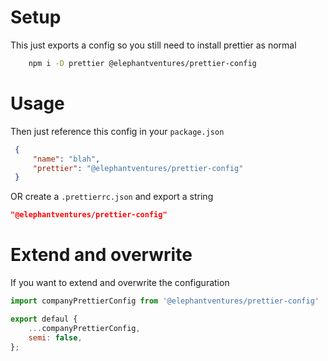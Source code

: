 # Setup
This just exports a config so you still need to install prettier as normal  
```bash
    npm i -D prettier @elephantventures/prettier-config
```

# Usage  
Then just reference this config in your `package.json`  
```json
 {
     "name": "blah",
     "prettier": "@elephantventures/prettier-config"
 }
```

OR create a `.prettierrc.json` and export a string
```json
"@elephantventures/prettier-config"
```

# Extend and overwrite
If you want to extend and overwrite the configuration
```JavaScript
import companyPrettierConfig from '@elephantventures/prettier-config'

export defaul {
    ...companyPrettierConfig,
    semi: false,
};
```
